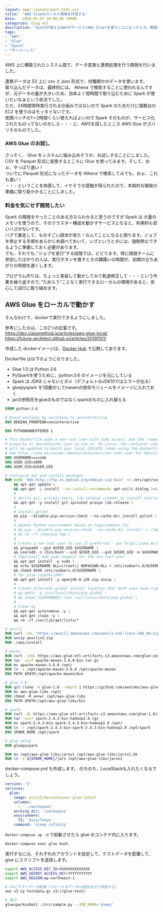 ```yaml
---
layout: app/_layouts/post.html.ejs
title:  "AWS Glueのローカル環境を作成する"
date:   2020-05-07 10:00:00 +0900
categories: blog etl
description: "Sparkが使えるAWSのサービス(AWS Glue)を使うことになったとき、開発時にかかるGlueの利用料を抑えるために、ローカルに開発環境を作ります。"
tags:
- "AWS"
- "Glue"
- "Spark"
- "サーバーレス"
---
```


AWS 上に構築されたシステム間で、データ変換と連携処理を行う開発を行いました。

連携データは S3 上に csv と json 形式で、何種類かのデータを使います。  
取り込んだデータは、最終的には、 Athena で検索することに使われるんですが、元データの量が大きいため、効率よく短時間で取り込むために Spark が使いたいなぁという状況でした。  
ただ、24時間常時実行される仕組みではないので Spark のためだけに複数台の EC2 を使うのはモッタイないです。  
夜間バッチの1～2時間くらい使えればよいので Spark そのものが、サービス化されたものってないのかしら・・・と、AWSを探したところ AWS Glue がズバリそのものでした。

### AWS Glue のお試し

さっそく、 Glue をシステムに組み込めそうか、お試しすることにしました。  
CSV を Parquet 形式に変換するところに Glue を使ってみます。そして、おぉ、やっぱり速い！  
ついでに Parquet 形式になったデータを Athena で検索してみても、おぉ、これも速い！  
・・・ということを体感して、イケそうな感触が得られたので、本格的な開発の準備に取り掛かかることにしました。

### 料金を気にせず開発したい

Spark の開発をやったことのある方ならわかると思うのですが Spark は 大量のメモリを使うので、そのクラスター構成を動かすサービスとなると、利用料も安いハズがないです。  
バグで暴走して、ものすごい請求が来た！なんてことになると困ります。ジョブを停止する手順をあらかじめ調べておいて、いざというときには、強制停止できるように準備しておく必要があります。  
でも、それでも、”ジョブを実行”する段階では、ビビります。特に開発チームに参加したばかりの人は、実行ボタンを推すときの躊躇いの時間が、初期の立ちあがりの時間を遅くします。

プログラム作りは、ちょっと実装して動かしてみて軌道修正して・・・という作業を繰り返すので、”ためらう”ことなく実行できるローカルの環境があると、安心して試行に取り組めます。

## AWS Glue をローカルで動かす

そんなわけで、dockerで実行できるようにしました。  

参考にしたのは、この2つの記事です。  
<https://dev.classmethod.jp/articles/aws-glue-local/>  
<https://future-architect.github.io/articles/20191101/>  

作成した dockerイメージは、[Docker Hub](https://hub.docker.com/repository/docker/altus5/devcontainer-glue) で公開してあります。

Dockerfile は以下のようになりました。

- Glue 1.0 は Python 3.6
- PySparkを使うために、python:3.6 のイメージを元にしている
- Spark は JDK8 じゃないとダメ（デフォルトのJDK10ではエラーが出る）
- gluepyspark を1回動かしてmavenの依存モジュールをイメージに入れておく
- jarの参照先をglueのものではなくsparkのものに入れ替える

```dockerfile
FROM python:3.6

# Avoid warnings by switching to noninteractive
ENV DEBIAN_FRONTEND=noninteractive

ENV PYTHONUNBUFFERED 1

# This Dockerfile adds a non-root user with sudo access. Use the "remoteUser"
# property in devcontainer.json to use it. On Linux, the container user's GID/UIDs
# will be updated to match your local UID/GID (when using the dockerFile property).
# See https://aka.ms/vscode-remote/containers/non-root-user for details.
ARG USERNAME=vscode
ARG USER_UID=1000
ARG USER_GID=$USER_UID

# Configure apt and install packages
RUN echo 'deb http://ftp.us.debian.org/debian sid main' >> /etc/apt/sources.list \
    && apt-get update \
    && apt-get -y install --no-install-recommends apt-utils dialog 2>&1 \
    #
    # Verify git, process tools, lsb-release (common in install instructions for CLIs) installed
    && apt-get -y install git iproute2 procps lsb-release \
    #
    # Install pylint
    && pip --disable-pip-version-check --no-cache-dir install pylint \
    #
    # Update Python environment based on requirements.txt
    # && pip --disable-pip-version-check --no-cache-dir install -r /tmp/pip-tmp/requirements.txt \
    # && rm -rf /tmp/pip-tmp \
    #
    # Create a non-root user to use if preferred - see https://aka.ms/vscode-remote/containers/non-root-user.
    && groupadd --gid $USER_GID $USERNAME \
    && useradd -s /bin/bash --uid $USER_UID --gid $USER_GID -m $USERNAME \
    # [Optional] Add sudo support for the non-root user
    && apt-get install -y sudo \
    && echo $USERNAME ALL=\(root\) NOPASSWD:ALL > /etc/sudoers.d/$USERNAME\
    && chmod 0440 /etc/sudoers.d/$USERNAME \
    # for glue (spark=jdk8)
    && apt-get install -y openjdk-8-jdk zip unzip \
    #
    # Create alternate global install location that both uses have rights to access
    # && mkdir -p /usr/local/share/pip-global \
    # && chown ${USERNAME}:root /usr/local/share/pip-global \
    #
    # Clean up
    && apt-get autoremove -y \
    && apt-get clean -y \
    && rm -rf /var/lib/apt/lists/*

# awscli
RUN curl -sSL "https://awscli.amazonaws.com/awscli-exe-linux-x86_64.zip" -o "awscliv2.zip"
RUN unzip awscliv2.zip
RUN ./aws/install

# maven
RUN curl -sSOL https://aws-glue-etl-artifacts.s3.amazonaws.com/glue-common/apache-maven-3.6.0-bin.tar.gz
RUN tar -xzvf apache-maven-3.6.0-bin.tar.gz
RUN mv apache-maven-3.6.0 /opt/
RUN ln -s /opt/apache-maven-3.6.0 /opt/apache-maven
ENV PATH $PATH:/opt/apache-maven/bin

# glue 1.0
RUN git clone -b glue-1.0 --depth 1 https://github.com/awslabs/aws-glue-libs
RUN mv aws-glue-libs /opt/
ENV chmod -R ao+wr /opt/aws-glue-libs
ENV PATH $PATH:/opt/aws-glue-libs/bin

# spark
RUN curl -OL https://aws-glue-etl-artifacts.s3.amazonaws.com/glue-1.0/spark-2.4.3-bin-hadoop2.8.tgz
RUN tar -xzvf spark-2.4.3-bin-hadoop2.8.tgz 
RUN mv spark-2.4.3-bin-spark-2.4.3-bin-hadoop2.8 /opt/
RUN ln -s /opt/spark-2.4.3-bin-spark-2.4.3-bin-hadoop2.8 /opt/spark
ENV SPARK_HOME /opt/spark

# glue setup
RUN gluepyspark

RUN mv /opt/aws-glue-libs/jarsv1 /opt/aws-glue-libs/jarsv1.bk
RUN ln -s ${SPARK_HOME}/jars /opt/aws-glue-libs/jarsv1

```

docker-compose.yml も作成します。
のちのち、LocalStackも入れたくなるでしょう。  

```yml
version: '3'
services:
  glue:
    image: altus5/devcontainer-glue:latest
    volumes:
      - '.:/workspace'
    working_dir: '/workspace'
    environment:
      TZ: 'Asia/Tokyo'
    command: 'sleep infinity'

```

`docker-compose up -d` で起動させたら glue のコンテナ内に入ります。

```bash
docker-compose exec glue bash
```

実行するには、それぞれのアカウントを設定して、テストデータを配置して、 glue にスクリプトを送信します。

```bash
export AWS_ACCESS_KEY_ID=XXXXXXXXXXXXXX
export AWS_SECRET_ACCESS_KEY=YYYYYYYYYYY
export AWS_REGION=ap-northeast-1

# S3にテストデータ配置（コピーするデータは適宜自分で用意する）
aws s3 cp testdata.gz s3://glue-test/

# 実行
gluesparksubmit ./src/sample.py --JOB_NAME='dummy'

```
